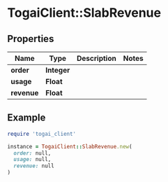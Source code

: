 # TogaiClient::SlabRevenue

## Properties

| Name | Type | Description | Notes |
| ---- | ---- | ----------- | ----- |
| **order** | **Integer** |  |  |
| **usage** | **Float** |  |  |
| **revenue** | **Float** |  |  |

## Example

```ruby
require 'togai_client'

instance = TogaiClient::SlabRevenue.new(
  order: null,
  usage: null,
  revenue: null
)
```

